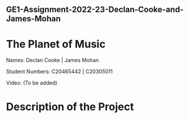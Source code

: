 ## GE1-Assignment-2022-23-Declan-Cooke-and-James-Mohan

# The Planet of Music

Names: Declan Cooke | James Mohan

Student Numbers: C20465442 | C20305011

Video: 
(To be added)

# Description of the Project
